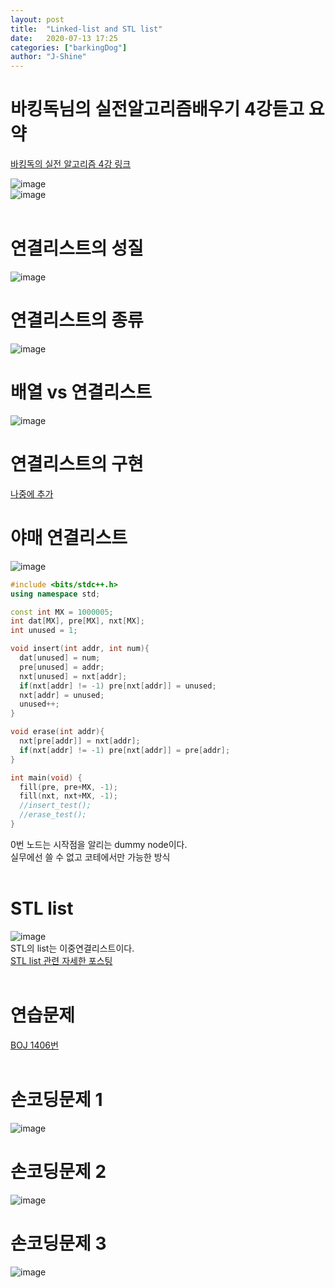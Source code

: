 ```yaml
---
layout: post
title:  "Linked-list and STL list"
date:   2020-07-13 17:25
categories: ["barkingDog"]
author: "J-Shine"
---
```


# 바킹독님의 실전알고리즘배우기 4강듣고 요약
[바킹독의 실전 알고리즘 4강 링크](https://blog.encrypted.gg/932)   
 
![image](https://user-images.githubusercontent.com/61873510/87283103-eab3ad00-c52f-11ea-856f-d56997a3c75f.png)<br>
![image](https://user-images.githubusercontent.com/61873510/87283178-fe5f1380-c52f-11ea-9bb0-ee0356463ed0.png)<br><br>

# 연결리스트의 성질  
![image](https://user-images.githubusercontent.com/61873510/87283475-4b42ea00-c530-11ea-9de8-224258aa03c9.png)<br>
# 연결리스트의 종류
![image](https://user-images.githubusercontent.com/61873510/87283590-67df2200-c530-11ea-9861-6811ab19476a.png)<br>
# 배열 vs 연결리스트
![image](https://user-images.githubusercontent.com/61873510/87283681-834a2d00-c530-11ea-8086-caab3ebe99fe.png)<br>

# 연결리스트의 구현
[나중에 추가]()

# 야매 연결리스트
![image](https://user-images.githubusercontent.com/61873510/87286478-dffb1700-c533-11ea-8928-62febfef43f8.png)<br>

```c++
#include <bits/stdc++.h>
using namespace std;

const int MX = 1000005;
int dat[MX], pre[MX], nxt[MX];
int unused = 1;

void insert(int addr, int num){
  dat[unused] = num;
  pre[unused] = addr;
  nxt[unused] = nxt[addr];
  if(nxt[addr] != -1) pre[nxt[addr]] = unused;
  nxt[addr] = unused;
  unused++;
}

void erase(int addr){
  nxt[pre[addr]] = nxt[addr];
  if(nxt[addr] != -1) pre[nxt[addr]] = pre[addr];
}

int main(void) {
  fill(pre, pre+MX, -1);
  fill(nxt, nxt+MX, -1);
  //insert_test();
  //erase_test();
}
```
0번 노드는 시작점을 알리는 dummy node이다.<br>
실무에선 쓸 수 없고 코테에서만 가능한 방식<br><br>

# STL list
![image](https://user-images.githubusercontent.com/61873510/87286727-2ea8b100-c534-11ea-8317-b955cc4000c1.png)<br>
STL의 list는 이중연결리스트이다.<br>
[STL list 관련 자세한 포스팅](https://j-shine.github.io//c++/2020/07/13/stl-list.html)<br><br>

# 연습문제
[BOJ 1406번]()<br><br>
# 손코딩문제 1
![image](https://user-images.githubusercontent.com/61873510/87287325-eccc3a80-c534-11ea-9424-a20a4e91c1ab.png)<br>
# 손코딩문제 2
![image](https://user-images.githubusercontent.com/61873510/87287423-0d949000-c535-11ea-8cb2-70ee03780742.png)<br>
# 손코딩문제 3
![image](https://user-images.githubusercontent.com/61873510/87287482-1edd9c80-c535-11ea-95db-2ceecace3d91.png)<br>
